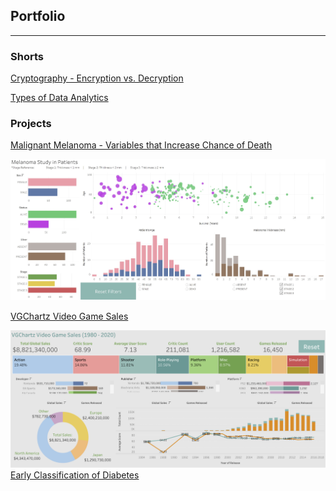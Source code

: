 ## Portfolio
---
### Shorts
[Cryptography - Encryption vs. Decryption](pdf/Cryptography-Encryption_vs._Decryption.pdf)<br>
<!-- [Types of Data Analytics](pdf/Types_of_Data_Analytics.pdf) -->
[Types of Data Analytics](types_of_data_analysis.md)

### Projects

[Malignant Melanoma - Variables that Increase Chance of Death](/melanoma)
<!-- <img src="images/Melanoma.JPG"/> -->
<!-- <a href=https://public.tableau.com/app/profile/heidi.tm/viz/Melanoma_16379984159000/MelanomaStudyinPatients>![](images/Melanoma.JPG)</a> -->
[![](images/Melanoma.JPG)](https://public.tableau.com/app/profile/heidi.tm/viz/Melanoma_16379984159000/MelanomaStudyinPatients)


<!--Good to post the below, incase want to add a better title/small analysis? -->
[VGChartz Video Game Sales](https://github.com/heiditm/HTM/blob/main/VGChartz%20Video%20Game%20Sales.ipynb)   
<!-- <img src="images/ESRB Rating Symbols.jpg"/>-->
[<img src="images/VGChartz.png">](https://public.tableau.com/app/profile/heidi.tm/viz/VGChartzVideoGameSalesEDA/VGDashboard)
[Early Classification of Diabetes](diabetes.md)

 
<!-- [Gun Violence](/gun_violence) -->
<!-- [![](images/Melanoma.JPG)]() -->

<!-- ---
[Project 2 Title](/pdf/sample_page)
<img src="images/dummy_thumbnail.jpg?raw=true"/>

---
[Project 3 Title](http://example.com/)
<img src="images/dummy_thumbnail.jpg?raw=true"/>

---

### Category Name 2

- [Project 1 Title](http://example.com/)
- [Project 2 Title](http://example.com/)
- [Project 3 Title](http://example.com/)
- [Project 4 Title](http://example.com/)
- [Project 5 Title](http://example.com/)

---
 -->
